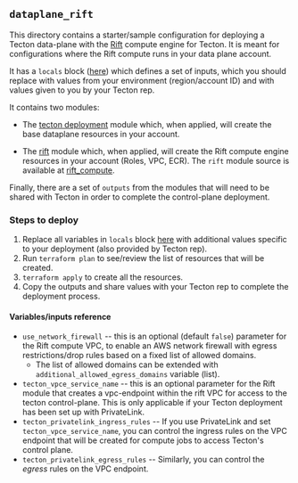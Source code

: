 ## `dataplane_rift`

This directory contains a starter/sample configuration for deploying a Tecton data-plane with the [Rift](https://docs.tecton.ai/docs/introduction/compute-in-tecton#rift-public-preview) compute engine for Tecton. It is meant for configurations where the Rift compute runs in your data plane account.

It has a `locals` block ([here](./infrastructure.tf#L15)) which defines a set of inputs, which you should replace with values from your environment (region/account ID) and with values given to you by your Tecton rep.

It contains two modules:

* The [tecton deployment](./infrastructure.tf#L38) module which, when applied, will create the base dataplane resources in your account.

* The [rift](./infrastructure.tf#L48) module which, when applied, will create the Rift compute engine resources in your account (Roles, VPC, ECR). The `rift` module source is available at [rift_compute](../../rift_compute/).

Finally, there are a set of `outputs` from the modules that will need to be shared with Tecton in order to complete the control-plane deployment.

### Steps to deploy

1. Replace all variables in `locals` block [here](./infrastructure.tf#L15) with additional values specific to your deployment (also provided by Tecton rep).
3. Run `terraform plan` to see/review the list of resources that will be created.
4. `terraform apply` to create all the resources.
5.  Copy the outputs and share values with your Tecton rep to complete the deployment process.


#### Variables/inputs reference
* `use_network_firewall` -- this is an optional (default `false`) parameter for the Rift compute VPC, to enable an AWS network firewall with egress restrictions/drop rules based on a fixed list of allowed domains.
  * The list of allowed domains can be extended with `additional_allowed_egress_domains` variable (list).
* `tecton_vpce_service_name` -- this is an optional parameter for the Rift module that creates a vpc-endpoint within the rift VPC for access to the tecton control-plane. This is only applicable if your Tecton deployment has been set up with PrivateLink.
* `tecton_privatelink_ingress_rules` -- If you use PrivateLink and set `tecton_vpce_service_name`, you can control the ingress rules on the VPC endpoint that will be created for compute jobs to access Tecton's control plane. 
* `tecton_privatelink_egress_rules` -- Similarly, you can control the _egress_ rules on the VPC endpoint.
